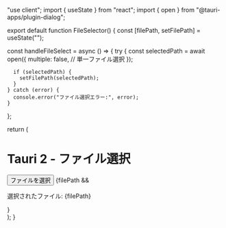 "use client";
import { useState } from "react";
import { open } from "@tauri-apps/plugin-dialog";

export default function FileSelector() {
  const [filePath, setFilePath] = useState("");

  const handleFileSelect = async () => {
    try {
      const selectedPath = await open({
        multiple: false, // 単一ファイル選択
      });

      if (selectedPath) {
        setFilePath(selectedPath);
      }
    } catch (error) {
      console.error("ファイル選択エラー:", error);
    }
  };

  return (
    <div>
      <h1>Tauri 2 - ファイル選択</h1>
      <button onClick={handleFileSelect}>ファイルを選択</button>
      {filePath && <p>選択されたファイル: {filePath}</p>}
    </div>
  );
}